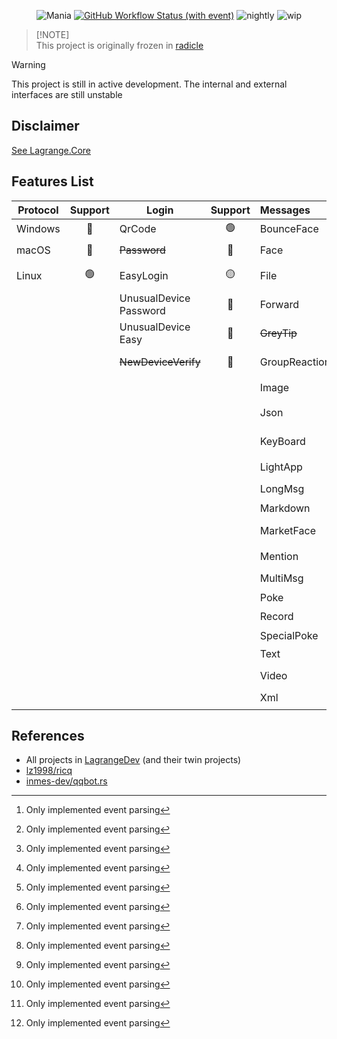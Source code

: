 <div align="center">

![Mania](https://socialify.git.ci/LagrangeDev/mania/image?description=1&descriptionEditable=An%20Implementation%20of%20NTQQ%20Protocol,%20with%20Pure%20Rust%F0%9F%A6%80,%20Derived%20from%20Lagrange.Core&font=Jost&forks=1&issues=1&logo=https%3A%2F%2Fstatic.live.moe%2Flagrange.jpg&name=1&pattern=Diagonal%20Stripes&pulls=1&stargazers=1&theme=Auto)
[![GitHub Workflow Status (with event)](https://img.shields.io/github/actions/workflow/status/LagrangeDev/mania/check.yml?logo=github)](https://github.com/LagrangeDev/mania/actions)
![nightly](https://img.shields.io/badge/toolchain-nightly-important)
![wip](https://img.shields.io/badge/develop-wip-blue)

</div>

> [!NOTE]\
> This project is originally frozen in [radicle](https://app.radicle.xyz/nodes/seed.radicle.garden/rad:z4QZVPDxLbGgd1oHFsjtJLQYtZ8ma)


> [!WARNING]  
> This project is still in active development. The internal and external interfaces are still unstable


## Disclaimer
[See Lagrange.Core](https://github.com/LagrangeDev/Lagrange.Core#disclaimer)

## Features List

| Protocol | Support | Login                      | Support | Messages      | Support | Operations        | Support | Events              | Support |
|----------|:-------:|----------------------------|:-------:|:--------------|:-------:|:------------------|:-------:|:--------------------|:-------:|
| Windows  |   🔴    | QrCode                     |   🟢    | BounceFace    |   🔴    | Poke              |   🔴    | Captcha             |   🔴    |
| macOS    |   🔴    | ~~Password~~               |   🔴    | Face          | 🟡 [^1] | Recall            |   🔴    | BotOnline           |   🔴    |
| Linux    |   🟢    | EasyLogin                  |   🟡    | File          | 🟡[^1]  | Leave Group       |   🔴    | BotOffline          |   🔴    |
|          |         | UnusualDevice<br/>Password |   🔴    | Forward       | 🟡[^1]  | Set Special Title |   🔴    | Message             |   🟡    |
|          |         | UnusualDevice<br/>Easy     |   🔴    | ~~GreyTip~~   |   🔴    | Kick Member       |   🔴    | Poke                |   🔴    |
|          |         | ~~NewDeviceVerify~~        |   🔴    | GroupReaction |   🔴    | Mute Member       |   🔴    | MessageRecall       |   🔴    |
|          |         |                            |         | Image         | 🟡[^1]  | Set Admin         |   🔴    | GroupMemberDecrease |   🔴    |
|          |         |                            |         | Json          |   🟢    | Friend Request    |   🔴    | GroupMemberIncrease |   🔴    |
|          |         |                            |         | KeyBoard      |   🔴    | Group Request     |   🔴    | GroupPromoteAdmin   |   🔴    |
|          |         |                            |         | LightApp      | 🟡[^1]  | ~~Voice Call~~    |   🔴    | GroupInvite         |   🔴    |
|          |         |                            |         | LongMsg       | 🟡[^1]  | Client Key        |   🔴    | GroupRequestJoin    |   🔴    |
|          |         |                            |         | Markdown      |   🔴    | Cookies           |   🔴    | FriendRequest       |   🔴    |
|          |         |                            |         | MarketFace    | 🟡[^1]  | Send Message      |   🔴    | ~~FriendTyping~~    |   🔴    |
|          |         |                            |         | Mention       | 🟡[^1]  |                   |         | ~~FriendVoiceCall~~ |   🔴    |
|          |         |                            |         | MultiMsg      | 🟡[^1]  |                   |         |                     |         |
|          |         |                            |         | Poke          |   🔴    |                   |         |                     |         |
|          |         |                            |         | Record        | 🟡[^1]  |                   |         |                     |         |
|          |         |                            |         | SpecialPoke   |   🔴    |                   |         |                     |         |
|          |         |                            |         | Text          |   🟢    |                   |         |                     |         |
|          |         |                            |         | Video         | 🟡[^1]  |                   |         |                     |         |
|          |         |                            |         | Xml           | 🟡[^1]  |                   |         |                     |         |

[^1]: Only implemented event parsing

## References
- All projects in [LagrangeDev](https://github.com/lagrangeDev) (and their twin projects)
- [lz1998/ricq](https://github.com/lz1998/ricq)
- [inmes-dev/qqbot.rs](https://github.com/inmes-dev/qqbot.rs)